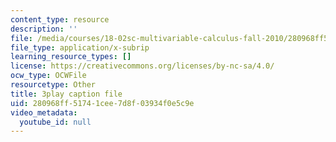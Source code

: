 ```yaml
---
content_type: resource
description: ''
file: /media/courses/18-02sc-multivariable-calculus-fall-2010/280968ff51741cee7d8f03934f0e5c9e_Tgk9wURblAw.srt
file_type: application/x-subrip
learning_resource_types: []
license: https://creativecommons.org/licenses/by-nc-sa/4.0/
ocw_type: OCWFile
resourcetype: Other
title: 3play caption file
uid: 280968ff-5174-1cee-7d8f-03934f0e5c9e
video_metadata:
  youtube_id: null
---
```

